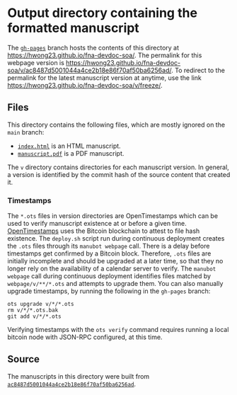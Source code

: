 # Output directory containing the formatted manuscript

The [`gh-pages`](https://github.com/hwong23/fna-devdoc-soa/tree/gh-pages) branch hosts the contents of this directory at <https://hwong23.github.io/fna-devdoc-soa/>.
The permalink for this webpage version is <https://hwong23.github.io/fna-devdoc-soa/v/ac8487d5001044a4ce2b18e86f70af50ba6256ad/>.
To redirect to the permalink for the latest manuscript version at anytime, use the link <https://hwong23.github.io/fna-devdoc-soa/v/freeze/>.

## Files

This directory contains the following files, which are mostly ignored on the `main` branch:

+ [`index.html`](index.html) is an HTML manuscript.
+ [`manuscript.pdf`](manuscript.pdf) is a PDF manuscript.

The `v` directory contains directories for each manuscript version.
In general, a version is identified by the commit hash of the source content that created it.

### Timestamps

The `*.ots` files in version directories are OpenTimestamps which can be used to verify manuscript existence at or before a given time.
[OpenTimestamps](https://opentimestamps.org/) uses the Bitcoin blockchain to attest to file hash existence.
The `deploy.sh` script run during continuous deployment creates the `.ots` files through its `manubot webpage` call.
There is a delay before timestamps get confirmed by a Bitcoin block.
Therefore, `.ots` files are initially incomplete and should be upgraded at a later time, so that they no longer rely on the availability of a calendar server to verify.
The `manubot webpage` call during continuous deployment identifies files matched by `webpage/v/**/*.ots` and attempts to upgrade them.
You can also manually upgrade timestamps, by running the following in the `gh-pages` branch:

```shell
ots upgrade v/*/*.ots
rm v/*/*.ots.bak
git add v/*/*.ots
```

Verifying timestamps with the `ots verify` command requires running a local bitcoin node with JSON-RPC configured, at this time.

## Source

The manuscripts in this directory were built from
[`ac8487d5001044a4ce2b18e86f70af50ba6256ad`](https://github.com/hwong23/fna-devdoc-soa/commit/ac8487d5001044a4ce2b18e86f70af50ba6256ad).
